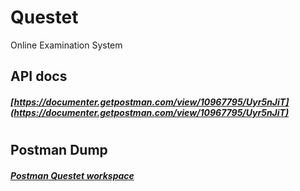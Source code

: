 # Questet

Online Examination System

## API docs
##### [https://documenter.getpostman.com/view/10967795/Uyr5nJiT](https://documenter.getpostman.com/view/10967795/Uyr5nJiT)

#
#
## Postman Dump
##### [Postman Questet workspace](./additional%20files/questet.postman_collection.json)
